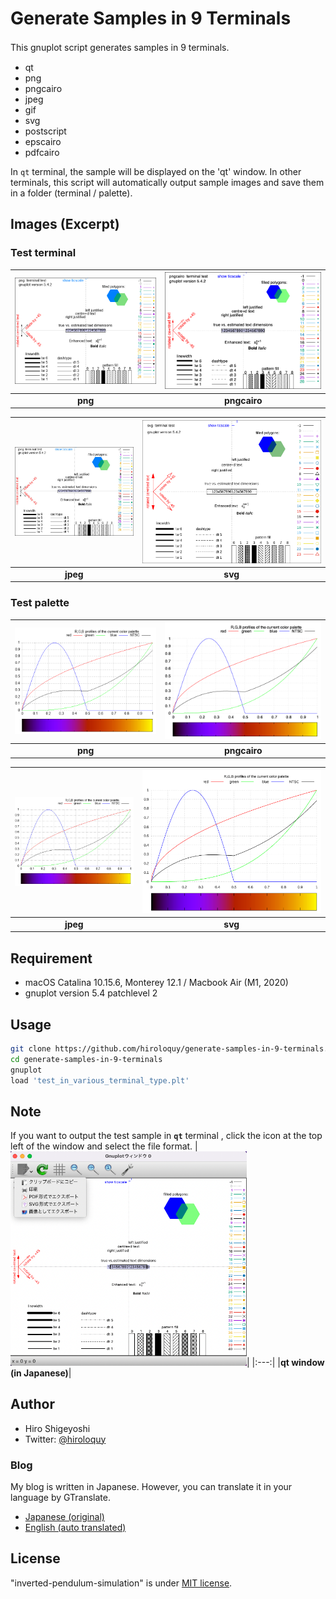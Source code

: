 # Generate Samples in 9 Terminals
This gnuplot script generates samples in 9 terminals.　

- qt
- png
- pngcairo
- jpeg
- gif
- svg
- postscript
- epscairo
- pdfcairo

In `qt` terminal, the sample will be displayed on the 'qt' window.
In other terminals, this script will automatically output sample images and save them in a folder (terminal / palette).

## Images (Excerpt)
### Test terminal
|![test_term_png.png](terminal/test_term_png.png)|![test_term_pngcairo.png](terminal/test_term_pngcairo.png)|
|:---:|:---:|
|**png**|**pngcairo**|

|![test_term_jpeg.jpeg](terminal/test_term_jpeg.jpeg)|![test_term_svg.svg](terminal/test_term_svg.svg)|
|:---:|:---:|
|**jpeg**|**svg**|

### Test palette
|![test_pale_png.png](palette/test_pale_png.png)|![test_pale_pngcairo.png](palette/test_pale_pngcairo.png)|
|:---:|:---:|
|**png**|**pngcairo**|　

|![test_pale_jpeg.jpeg](palette/test_pale_jpeg.jpeg)|![test_pale_svg.svg](palette/test_pale_svg.svg)|
|:---:|:---:|
|**jpeg**|**svg**|


<!-- ## Features -->

<!-- # Operating environment -->
## Requirement
- macOS Catalina 10.15.6, Monterey 12.1 / Macbook Air (M1, 2020)
- gnuplot version 5.4 patchlevel 2

<!-- # Installation -->
 
## Usage
```sh
git clone https://github.com/hiroloquy/generate-samples-in-9-terminals.git
cd generate-samples-in-9-terminals
gnuplot
load 'test_in_various_terminal_type.plt'
```

## Note
If you want to output the test sample in **`qt`** terminal , click the icon at the top left of the window and select the file format.
|<img src="doc/test_term_in_qt_window.png" alt="test_term_in_qt_window.png" width="75%">|
|:---:|
|**qt window (in Japanese)**|

## Author
* Hiro Shigeyoshi
* Twitter: [@hiroloquy](https://twitter.com/hiroloquy)

### Blog
My blog is written in Japanese. However, you can translate it in your language by GTranslate.  
- [Japanese (original)](https://hiroloquy.com/2020/09/03/gnuplot_compare_9_terminals/)
- [English (auto translated)](https://hiroloquy-com.translate.goog/2020/09/03/gnuplot_compare_9_terminals/?_x_tr_sl=ja&_x_tr_tl=en&_x_tr_hl=ja&_x_tr_pto=wapp)


## License
"inverted-pendulum-simulation" is under [MIT license](https://github.com/hiroloquy/inverted-pendulum-simulation/blob/master/LICENSE).
 

